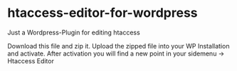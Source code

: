 # htaccess-editor-for-wordpress
Just a Wordpress-Plugin for editing htaccess

Download this file and zip it.
Upload the zipped file into your WP Installation and activate.
After activation you will find a new point in your sidemenu -> Htaccess Editor
